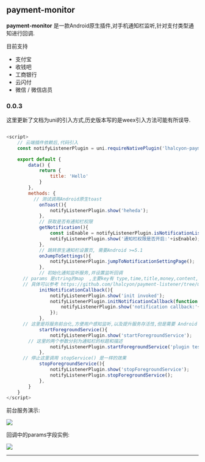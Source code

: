 ## payment-monitor

__payment-monitor__ 是一款Android原生插件,对手机通知栏监听,针对支付类型通知进行回调.

目前支持

- 支付宝
- 收钱吧
- 工商银行
- 云闪付
- 微信 / 微信店员

### 0.0.3

这里更新了文档为uni的引入方式,历史版本写的是weex引入方法可能有所误导.

```javascript

<script>
	// 云端插件依赖后,代码引入
	const notifyListenerPlugin = uni.requireNativePlugin('lhalcyon-payment-monitor');

	export default {
		data() {
			return {
				title: 'Hello'
			}
		},
		methods: {
		  // 测试调用Android原生toast
			onToast(){
				notifyListenerPlugin.show('heheda');
			},
			// 获取是否有通知栏权限
			getNotification(){
				const isEnable = notifyListenerPlugin.isNotificationListening();
				notifyListenerPlugin.show('通知栏权限是否开启:'+isEnable);
			},
			// 跳转原生通知栏设置页, 需要Android >=5.1
			onJumpToSettings(){
				notifyListenerPlugin.jumpToNotificationSettingPage();
			},
			// 初始化通知监听服务,并设置监听回调
      // params 是string的map  ,主要key有 type,time,title,money,content,transferor 等
      // 具体可以参考 https://github.com/lhalcyon/payment-listener/tree/master/payment-listener/src/main/java/com/lhalcyon/pl/handler 查看各通知类型具体字段
			initNotificationCallback(){
				notifyListenerPlugin.show('init invoked');
				notifyListenerPlugin.initNotificationCallback(function (params) {
				    notifyListenerPlugin.show('notification callback:'+params);
				});
			},
      // 这里是将服务前台化,方便用户感知监听,以及提升服务存活性,但是需要 Android O及以上版本才能使用,否则和 startService() 方法一样处理
			startForegroundService(){
				notifyListenerPlugin.show('startForegroundService');
        // 这里的两个参数分别为通知栏的标题和描述
				notifyListenerPlugin.startForegroundService('plugin test title','working in the foreground');
			},
      // 停止这里调用 stopService() 是一样的效果
			stopForegroundService(){
				notifyListenerPlugin.show('stopForegroundService');
				notifyListenerPlugin.stopForegroundService();
			},
		}
	}
</script>

```

前台服务演示:

![](https://i.loli.net/2019/07/31/5d4131497aa0c72064.png)

回调中的params字段实例:

![](https://i.loli.net/2019/07/24/5d38155eaccad17075.png)



---






